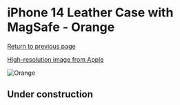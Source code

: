 # iPhone 14 Leather Case with MagSafe - Orange

[Return to previous page](/iphone_14)

[High-resolution image from Apple](https://store.storeimages.cdn-apple.com/8756/as-images.apple.com/is/MPP83?wid=4500&hei=4500&fmt=png)

<div style="width: 500px"><img src="/everyphone/MPP83.png" alt="Orange"></div>

## Under construction
